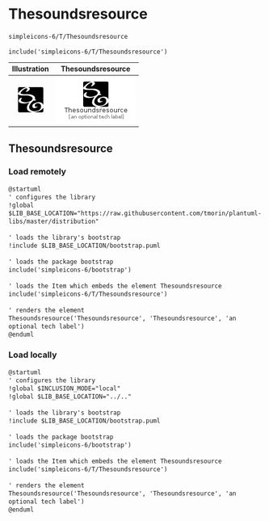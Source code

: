 # Thesoundsresource


```text
simpleicons-6/T/Thesoundsresource
```

```text
include('simpleicons-6/T/Thesoundsresource')
```



| Illustration | Thesoundsresource |
| :---: | :---: |
| ![illustration for Illustration](../../simpleicons-6/T/Thesoundsresource.png) | ![illustration for Thesoundsresource](../../simpleicons-6/T/Thesoundsresource.Local.png) |




## Thesoundsresource

### Load remotely
```plantuml
@startuml
' configures the library
!global $LIB_BASE_LOCATION="https://raw.githubusercontent.com/tmorin/plantuml-libs/master/distribution"

' loads the library's bootstrap
!include $LIB_BASE_LOCATION/bootstrap.puml

' loads the package bootstrap
include('simpleicons-6/bootstrap')

' loads the Item which embeds the element Thesoundsresource
include('simpleicons-6/T/Thesoundsresource')

' renders the element
Thesoundsresource('Thesoundsresource', 'Thesoundsresource', 'an optional tech label')
@enduml
```

### Load locally
```plantuml
@startuml
' configures the library
!global $INCLUSION_MODE="local"
!global $LIB_BASE_LOCATION="../.."

' loads the library's bootstrap
!include $LIB_BASE_LOCATION/bootstrap.puml

' loads the package bootstrap
include('simpleicons-6/bootstrap')

' loads the Item which embeds the element Thesoundsresource
include('simpleicons-6/T/Thesoundsresource')

' renders the element
Thesoundsresource('Thesoundsresource', 'Thesoundsresource', 'an optional tech label')
@enduml
```

